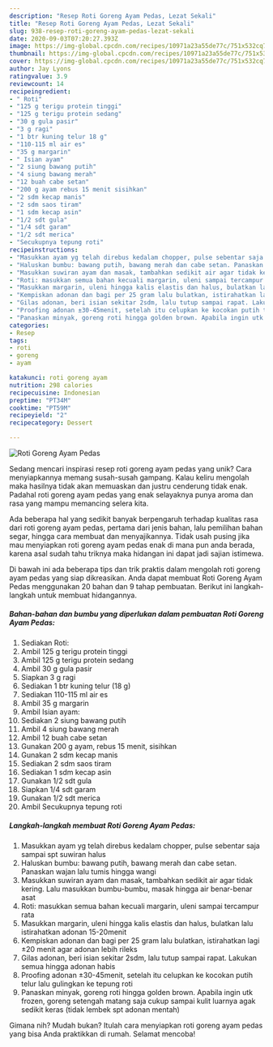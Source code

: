 ```yaml
---
description: "Resep Roti Goreng Ayam Pedas, Lezat Sekali"
title: "Resep Roti Goreng Ayam Pedas, Lezat Sekali"
slug: 938-resep-roti-goreng-ayam-pedas-lezat-sekali
date: 2020-09-03T07:20:27.393Z
image: https://img-global.cpcdn.com/recipes/10971a23a55de77c/751x532cq70/roti-goreng-ayam-pedas-foto-resep-utama.jpg
thumbnail: https://img-global.cpcdn.com/recipes/10971a23a55de77c/751x532cq70/roti-goreng-ayam-pedas-foto-resep-utama.jpg
cover: https://img-global.cpcdn.com/recipes/10971a23a55de77c/751x532cq70/roti-goreng-ayam-pedas-foto-resep-utama.jpg
author: Jay Lyons
ratingvalue: 3.9
reviewcount: 14
recipeingredient:
- " Roti"
- "125 g terigu protein tinggi"
- "125 g terigu protein sedang"
- "30 g gula pasir"
- "3 g ragi"
- "1 btr kuning telur 18 g"
- "110-115 ml air es"
- "35 g margarin"
- " Isian ayam"
- "2 siung bawang putih"
- "4 siung bawang merah"
- "12 buah cabe setan"
- "200 g ayam rebus 15 menit sisihkan"
- "2 sdm kecap manis"
- "2 sdm saos tiram"
- "1 sdm kecap asin"
- "1/2 sdt gula"
- "1/4 sdt garam"
- "1/2 sdt merica"
- "Secukupnya tepung roti"
recipeinstructions:
- "Masukkan ayam yg telah direbus kedalam chopper, pulse sebentar saja sampai spt suwiran halus"
- "Haluskan bumbu: bawang putih, bawang merah dan cabe setan. Panaskan wajan lalu tumis hingga wangi"
- "Masukkan suwiran ayam dan masak, tambahkan sedikit air agar tidak kering. Lalu masukkan bumbu-bumbu, masak hingga air benar-benar asat"
- "Roti: masukkan semua bahan kecuali margarin, uleni sampai tercampur rata"
- "Masukkan margarin, uleni hingga kalis elastis dan halus, bulatkan lalu istirahatkan adonan 15-20menit"
- "Kempiskan adonan dan bagi per 25 gram lalu bulatkan, istirahatkan lagi ±20 menit agar adonan lebih rileks"
- "Gilas adonan, beri isian sekitar 2sdm, lalu tutup sampai rapat. Lakukan semua hingga adonan habis"
- "Proofing adonan ±30-45menit, setelah itu celupkan ke kocokan putih telur lalu gulingkan ke tepung roti"
- "Panaskan minyak, goreng roti hingga golden brown. Apabila ingin utk frozen, goreng setengah matang saja cukup sampai kulit luarnya agak sedikit keras (tidak lembek spt adonan mentah)"
categories:
- Resep
tags:
- roti
- goreng
- ayam

katakunci: roti goreng ayam 
nutrition: 298 calories
recipecuisine: Indonesian
preptime: "PT34M"
cooktime: "PT59M"
recipeyield: "2"
recipecategory: Dessert

---
```



![Roti Goreng Ayam Pedas](https://img-global.cpcdn.com/recipes/10971a23a55de77c/751x532cq70/roti-goreng-ayam-pedas-foto-resep-utama.jpg)

Sedang mencari inspirasi resep roti goreng ayam pedas yang unik? Cara menyiapkannya memang susah-susah gampang. Kalau keliru mengolah maka hasilnya tidak akan memuaskan dan justru cenderung tidak enak. Padahal roti goreng ayam pedas yang enak selayaknya punya aroma dan rasa yang mampu memancing selera kita.

Ada beberapa hal yang sedikit banyak berpengaruh terhadap kualitas rasa dari roti goreng ayam pedas, pertama dari jenis bahan, lalu pemilihan bahan segar, hingga cara membuat dan menyajikannya. Tidak usah pusing jika mau menyiapkan roti goreng ayam pedas enak di mana pun anda berada, karena asal sudah tahu triknya maka hidangan ini dapat jadi sajian istimewa.




Di bawah ini ada beberapa tips dan trik praktis dalam mengolah roti goreng ayam pedas yang siap dikreasikan. Anda dapat membuat Roti Goreng Ayam Pedas menggunakan 20 bahan dan 9 tahap pembuatan. Berikut ini langkah-langkah untuk membuat hidangannya.

<!--inarticleads1-->

##### Bahan-bahan dan bumbu yang diperlukan dalam pembuatan Roti Goreng Ayam Pedas:

1. Sediakan  Roti:
1. Ambil 125 g terigu protein tinggi
1. Ambil 125 g terigu protein sedang
1. Ambil 30 g gula pasir
1. Siapkan 3 g ragi
1. Sediakan 1 btr kuning telur (18 g)
1. Sediakan 110-115 ml air es
1. Ambil 35 g margarin
1. Ambil  Isian ayam:
1. Sediakan 2 siung bawang putih
1. Ambil 4 siung bawang merah
1. Ambil 12 buah cabe setan
1. Gunakan 200 g ayam, rebus 15 menit, sisihkan
1. Gunakan 2 sdm kecap manis
1. Sediakan 2 sdm saos tiram
1. Sediakan 1 sdm kecap asin
1. Gunakan 1/2 sdt gula
1. Siapkan 1/4 sdt garam
1. Gunakan 1/2 sdt merica
1. Ambil Secukupnya tepung roti




<!--inarticleads2-->

##### Langkah-langkah membuat Roti Goreng Ayam Pedas:

1. Masukkan ayam yg telah direbus kedalam chopper, pulse sebentar saja sampai spt suwiran halus
1. Haluskan bumbu: bawang putih, bawang merah dan cabe setan. Panaskan wajan lalu tumis hingga wangi
1. Masukkan suwiran ayam dan masak, tambahkan sedikit air agar tidak kering. Lalu masukkan bumbu-bumbu, masak hingga air benar-benar asat
1. Roti: masukkan semua bahan kecuali margarin, uleni sampai tercampur rata
1. Masukkan margarin, uleni hingga kalis elastis dan halus, bulatkan lalu istirahatkan adonan 15-20menit
1. Kempiskan adonan dan bagi per 25 gram lalu bulatkan, istirahatkan lagi ±20 menit agar adonan lebih rileks
1. Gilas adonan, beri isian sekitar 2sdm, lalu tutup sampai rapat. Lakukan semua hingga adonan habis
1. Proofing adonan ±30-45menit, setelah itu celupkan ke kocokan putih telur lalu gulingkan ke tepung roti
1. Panaskan minyak, goreng roti hingga golden brown. Apabila ingin utk frozen, goreng setengah matang saja cukup sampai kulit luarnya agak sedikit keras (tidak lembek spt adonan mentah)




Gimana nih? Mudah bukan? Itulah cara menyiapkan roti goreng ayam pedas yang bisa Anda praktikkan di rumah. Selamat mencoba!
